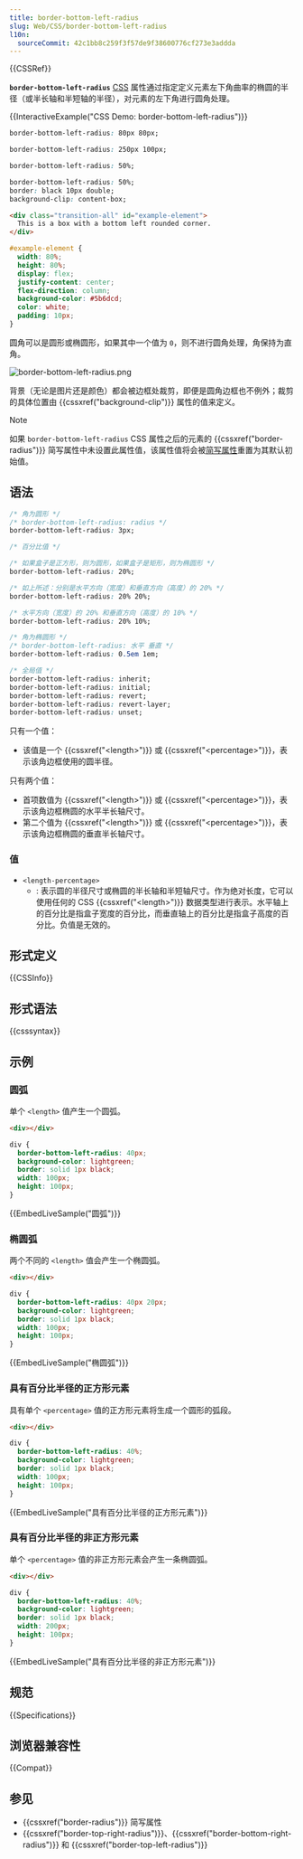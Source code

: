 ```yaml
---
title: border-bottom-left-radius
slug: Web/CSS/border-bottom-left-radius
l10n:
  sourceCommit: 42c1bb8c259f3f57de9f38600776cf273e3addda
---
```


{{CSSRef}}

**`border-bottom-left-radius`** [CSS](/zh-CN/docs/Web/CSS) 属性通过指定定义元素左下角曲率的椭圆的半径（或半长轴和半短轴的半径），对元素的左下角进行圆角处理。

{{InteractiveExample("CSS Demo: border-bottom-left-radius")}}

```css interactive-example-choice
border-bottom-left-radius: 80px 80px;
```

```css interactive-example-choice
border-bottom-left-radius: 250px 100px;
```

```css interactive-example-choice
border-bottom-left-radius: 50%;
```

```css interactive-example-choice
border-bottom-left-radius: 50%;
border: black 10px double;
background-clip: content-box;
```

```html interactive-example
<div class="transition-all" id="example-element">
  This is a box with a bottom left rounded corner.
</div>
```

```css interactive-example
#example-element {
  width: 80%;
  height: 80%;
  display: flex;
  justify-content: center;
  flex-direction: column;
  background-color: #5b6dcd;
  color: white;
  padding: 10px;
}
```

圆角可以是圆形或椭圆形，如果其中一个值为 `0`，则不进行圆角处理，角保持为直角。

![border-bottom-left-radius.png](border-bottom-left-radius.png)

背景（无论是图片还是颜色）都会被边框处裁剪，即便是圆角边框也不例外；裁剪的具体位置由 {{cssxref("background-clip")}} 属性的值来定义。

> [!NOTE]
> 如果 `border-bottom-left-radius` CSS 属性之后的元素的 {{cssxref("border-radius")}} 简写属性中未设置此属性值，该属性值将会被[简写属性](/zh-CN/docs/Web/CSS/Shorthand_properties)重置为其默认初始值。

## 语法

```css
/* 角为圆形 */
/* border-bottom-left-radius: radius */
border-bottom-left-radius: 3px;

/* 百分比值 */

/* 如果盒子是正方形，则为圆形，如果盒子是矩形，则为椭圆形 */
border-bottom-left-radius: 20%;

/* 如上所述：分别是水平方向（宽度）和垂直方向（高度）的 20% */
border-bottom-left-radius: 20% 20%;

/* 水平方向（宽度）的 20% 和垂直方向（高度）的 10% */
border-bottom-left-radius: 20% 10%;

/* 角为椭圆形 */
/* border-bottom-left-radius: 水平 垂直 */
border-bottom-left-radius: 0.5em 1em;

/* 全局值 */
border-bottom-left-radius: inherit;
border-bottom-left-radius: initial;
border-bottom-left-radius: revert;
border-bottom-left-radius: revert-layer;
border-bottom-left-radius: unset;
```

只有一个值：

- 该值是一个 {{cssxref("&lt;length&gt;")}} 或 {{cssxref("&lt;percentage&gt;")}}，表示该角边框使用的圆半径。

只有两个值：

- 首项数值为 {{cssxref("&lt;length&gt;")}} 或 {{cssxref("&lt;percentage&gt;")}}，表示该角边框椭圆的水平半长轴尺寸。
- 第二个值为 {{cssxref("&lt;length&gt;")}} 或 {{cssxref("&lt;percentage&gt;")}}，表示该角边框椭圆的垂直半长轴尺寸。

### 值

- `<length-percentage>`
  - : 表示圆的半径尺寸或椭圆的半长轴和半短轴尺寸。作为绝对长度，它可以使用任何的 CSS {{cssxref("&lt;length&gt;")}} 数据类型进行表示。水平轴上的百分比是指盒子宽度的百分比，而垂直轴上的百分比是指盒子高度的百分比。负值是无效的。

## 形式定义

{{CSSInfo}}

## 形式语法

{{csssyntax}}

## 示例

### 圆弧

单个 `<length>` 值产生一个圆弧。

```html hidden
<div></div>
```

```css
div {
  border-bottom-left-radius: 40px;
  background-color: lightgreen;
  border: solid 1px black;
  width: 100px;
  height: 100px;
}
```

{{EmbedLiveSample("圆弧")}}

### 椭圆弧

两个不同的 `<length>` 值会产生一个椭圆弧。

```html hidden
<div></div>
```

```css
div {
  border-bottom-left-radius: 40px 20px;
  background-color: lightgreen;
  border: solid 1px black;
  width: 100px;
  height: 100px;
}
```

{{EmbedLiveSample("椭圆弧")}}

### 具有百分比半径的正方形元素

具有单个 `<percentage>` 值的正方形元素将生成一个圆形的弧段。

```html hidden
<div></div>
```

```css
div {
  border-bottom-left-radius: 40%;
  background-color: lightgreen;
  border: solid 1px black;
  width: 100px;
  height: 100px;
}
```

{{EmbedLiveSample("具有百分比半径的正方形元素")}}

### 具有百分比半径的非正方形元素

单个 `<percentage>` 值的非正方形元素会产生一条椭圆弧。

```html hidden
<div></div>
```

```css
div {
  border-bottom-left-radius: 40%;
  background-color: lightgreen;
  border: solid 1px black;
  width: 200px;
  height: 100px;
}
```

{{EmbedLiveSample("具有百分比半径的非正方形元素")}}

## 规范

{{Specifications}}

## 浏览器兼容性

{{Compat}}

## 参见

- {{cssxref("border-radius")}} 简写属性
- {{cssxref("border-top-right-radius")}}、{{cssxref("border-bottom-right-radius")}} 和 {{cssxref("border-top-left-radius")}}
